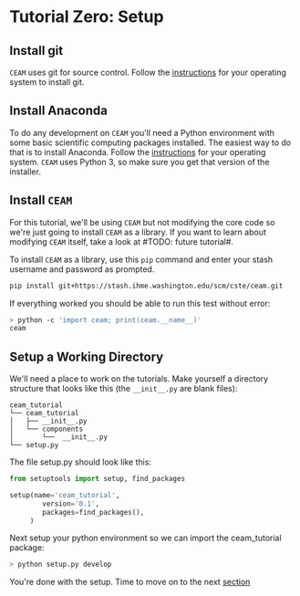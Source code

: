 Tutorial Zero: Setup
=================

Install git
-----------

`CEAM` uses git for source control. Follow the [instructions](https://git-scm.com/book/en/v2/Getting-Started-Installing-Git) for your operating system to install git.

Install Anaconda
----------------

To do any development on `CEAM` you'll need a Python environment with some basic scientific computing packages installed. The easiest way to do that is to install Anaconda. Follow the [instructions](https://docs.continuum.io/anaconda/install) for your operating system. `CEAM` uses Python 3, so make sure you get that version of the installer.

Install `CEAM`
-------------

For this tutorial, we'll be using `CEAM` but not modifying the core code so we're just going to install `CEAM` as a library. If you want to learn about modifying `CEAM` itself, take a look at #TODO: future tutorial#.

To install `CEAM` as a library, use this `pip` command and enter your stash username and password as prompted.

```sh
pip install git+https://stash.ihme.washington.edu/scm/cste/ceam.git
```

If everything worked you should be able to run this test without error:

```sh
> python -c 'import ceam; print(ceam.__name__)'
ceam
```

Setup a Working Directory
-------------------------

We'll need a place to work on the tutorials. Make yourself a directory structure that looks like this (the `__init__.py` are blank files):

```
ceam_tutorial
└── ceam_tutorial
│   ├── __init__.py
│   └── components
│       └──  __init__.py
└── setup.py
```

The file setup.py should look like this:
```python
from setuptools import setup, find_packages

setup(name='ceam_tutorial',
        version='0.1',
        packages=find_packages(),
     )
```

Next setup your python environment so we can import the ceam_tutorial package:

```sh
> python setup.py develop
```

You're done with the setup. Time to move on to the next [section](./0_Life.md)
